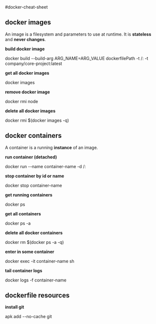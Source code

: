 #docker-cheat-sheet


docker images
-------------
An image is a filesystem and parameters to use at runtime. It is **stateless** and **never changes**.

**build docker image**

docker build --build-arg ARG_NAME=ARG_VALUE  dockerfilePath -t <company>/<project-name>:<tag> -t company/core-project:latest

**get all docker images**

docker images

**remove docker image**

docker rmi node

**delete all docker images**

docker rmi $(docker images -q)


docker containers
-----------------
A container is a running **instance** of an image. 


**run container (detached)**

docker run --name container-name -d <company>/<image-name>:<tag>

**stop container by id or name**

docker stop container-name

**get running containers**

docker ps

**get all containers**

docker ps -a

**delete all docker containers**

docker rm $(docker ps -a -q)

**enter in some container**

docker exec -it container-name sh

**tail container logs**

docker logs -f container-name


dockerfile resources
--------------------

**install git**

apk add --no-cache git
